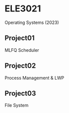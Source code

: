# ELE3021
Operating Systems (2023)
## Project01
MLFQ Scheduler
## Project02
Process Management & LWP
## Project03
File System
